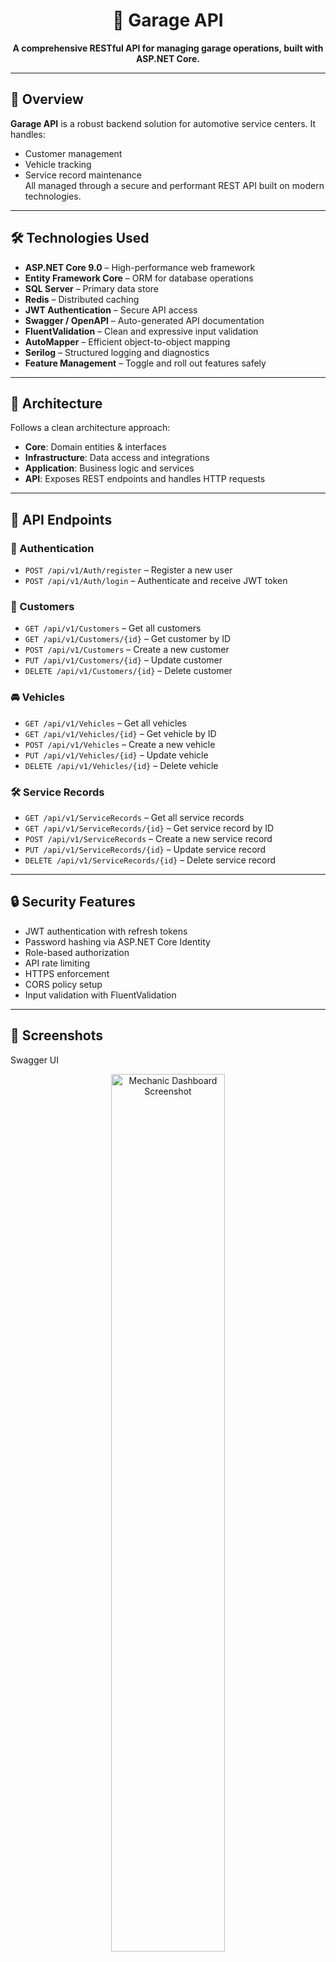 <h1 align="center">🚗 Garage API</h1>
<p align="center">
  <b>A comprehensive RESTful API for managing garage operations, built with ASP.NET Core.</b><br/>
</p>

---

## 📖 Overview
**Garage API** is a robust backend solution for automotive service centers. It handles:
- Customer management  
- Vehicle tracking  
- Service record maintenance  
All managed through a secure and performant REST API built on modern technologies.

---

## 🛠️ Technologies Used
- **ASP.NET Core 9.0** – High-performance web framework  
- **Entity Framework Core** – ORM for database operations  
- **SQL Server** – Primary data store  
- **Redis** – Distributed caching  
- **JWT Authentication** – Secure API access  
- **Swagger / OpenAPI** – Auto-generated API documentation  
- **FluentValidation** – Clean and expressive input validation  
- **AutoMapper** – Efficient object-to-object mapping  
- **Serilog** – Structured logging and diagnostics  
- **Feature Management** – Toggle and roll out features safely  

---

## 🧱 Architecture
Follows a clean architecture approach:
- **Core**: Domain entities & interfaces  
- **Infrastructure**: Data access and integrations  
- **Application**: Business logic and services  
- **API**: Exposes REST endpoints and handles HTTP requests  

---

## 🔗 API Endpoints
### 🔐 Authentication
- `POST /api/v1/Auth/register` – Register a new user  
- `POST /api/v1/Auth/login` – Authenticate and receive JWT token  
### 👤 Customers
- `GET /api/v1/Customers` – Get all customers  
- `GET /api/v1/Customers/{id}` – Get customer by ID  
- `POST /api/v1/Customers` – Create a new customer  
- `PUT /api/v1/Customers/{id}` – Update customer  
- `DELETE /api/v1/Customers/{id}` – Delete customer  
### 🚘 Vehicles
- `GET /api/v1/Vehicles` – Get all vehicles  
- `GET /api/v1/Vehicles/{id}` – Get vehicle by ID  
- `POST /api/v1/Vehicles` – Create a new vehicle  
- `PUT /api/v1/Vehicles/{id}` – Update vehicle  
- `DELETE /api/v1/Vehicles/{id}` – Delete vehicle  
### 🛠️ Service Records
- `GET /api/v1/ServiceRecords` – Get all service records  
- `GET /api/v1/ServiceRecords/{id}` – Get service record by ID  
- `POST /api/v1/ServiceRecords` – Create a new service record  
- `PUT /api/v1/ServiceRecords/{id}` – Update service record  
- `DELETE /api/v1/ServiceRecords/{id}` – Delete service record  

---

## 🔒 Security Features
- JWT authentication with refresh tokens  
- Password hashing via ASP.NET Core Identity  
- Role-based authorization  
- API rate limiting  
- HTTPS enforcement  
- CORS policy setup  
- Input validation with FluentValidation  

---

## 📸 Screenshots

Swagger UI

<p align="center">
   <img src="https://i.imgur.com/v7NNnQn.jpeg" height="60%" width="60%" alt="Mechanic Dashboard Screenshot"/>
</p>

<p align="center">
   <img src="https://i.imgur.com/gYxFhgv.jpeg" height="60%" width="60%" alt="Mechanic Dashboard Screenshot"/>
</p>

<p align="center">
   <img src="https://i.imgur.com/QP6HxEJ.jpeg" height="60%" width="60%" alt="Mechanic Dashboard Screenshot"/>
</p>

Vehicle Management

<p align="center">
   <img src="https://i.imgur.com/OeGksVT.jpeg" height="60%" width="60%" alt="Mechanic Dashboard Screenshot"/>
</p>

<p align="center">
   <img src="https://i.imgur.com/FyDZx9y.jpeg" height="60%" width="60%" alt="Mechanic Dashboard Screenshot"/>
</p>

<p align="center">
   <img src="https://i.imgur.com/OSNonR4.jpeg" height="60%" width="60%" alt="Mechanic Dashboard Screenshot"/>
</p>

<p align="center">
   <img src="https://i.imgur.com/6wJcaKJ.jpeg" height="60%" width="60%" alt="Mechanic Dashboard Screenshot"/>
</p>

<p align="center">
   <img src="https://i.imgur.com/pXvHjLA.jpeg" height="60%" width="60%" alt="Mechanic Dashboard Screenshot"/>
</p>

---

Users

<p align="center">
   <img src="https://i.imgur.com/nMOufI2.jpeg" height="60%" width="60%" alt="Mechanic Dashboard Screenshot"/>
</p>

---

### 📦 Installation Steps
```bash
# Clone the repository
git clone https://github.com/EliezerKibet/garage-api.git
cd garage-api
```
